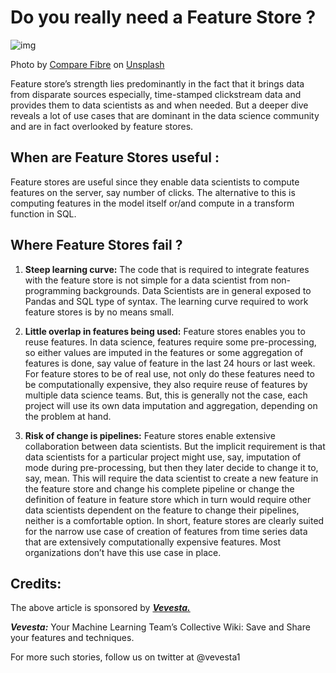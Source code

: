 # Do you really need a Feature Store ?

![img](https://miro.medium.com/max/788/0*HKy72KjC51qO7Av-)

Photo by [Compare Fibre](https://unsplash.com/@comparefibre?utm_source=medium&utm_medium=referral) on [Unsplash](https://unsplash.com/?utm_source=medium&utm_medium=referral)

Feature store’s strength lies predominantly in the fact that it brings data from disparate sources especially, time-stamped clickstream data and provides them to data scientists as and when needed. But a deeper dive reveals a lot of use cases that are dominant in the data science community and are in fact overlooked by feature stores.

## When are Feature Stores useful :
Feature stores are useful since they enable data scientists to compute features on the server, say number of clicks. The alternative to this is computing features in the model itself or/and compute in a transform function in SQL.

## Where Feature Stores fail ?
1. **Steep learning curve:** The code that is required to integrate features with the feature store is not simple for a data scientist from non-programming backgrounds. Data Scientists are in general exposed to Pandas and SQL type of syntax. The learning curve required to work feature stores is by no means small.

2. **Little overlap in features being used:** Feature stores enables you to reuse features. In data science, features require some pre-processing, so either values are imputed in the features or some aggregation of features is done, say value of feature in the last 24 hours or last week. For feature stores to be of real use, not only do these features need to be computationally expensive, they also require reuse of features by multiple data science teams. But, this is generally not the case, each project will use its own data imputation and aggregation, depending on the problem at hand.

3. **Risk of change is pipelines:** Feature stores enable extensive collaboration between data scientists. But the implicit requirement is that data scientists for a particular project might use, say, imputation of mode during pre-processing, but then they later decide to change it to, say, mean. This will require the data scientist to create a new feature in the feature store and change his complete pipeline or change the definition of feature in feature store which in turn would require other data scientists dependent on the feature to change their pipelines, neither is a comfortable option.
In short, feature stores are clearly suited for the narrow use case of creation of features from time series data that are extensively computationally expensive features. Most organizations don’t have this use case in place.

## Credits:
The above article is sponsored by [***Vevesta.***](http://www.vevesta.com/?utm_source=FeatureStore)

***Vevesta:*** Your Machine Learning Team’s Collective Wiki: Save and Share your features and techniques.

For more such stories, follow us on twitter at @vevesta1